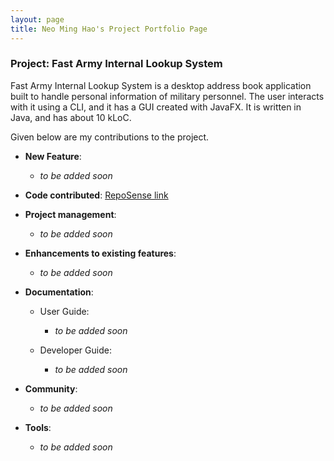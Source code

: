 ```yaml
---
layout: page
title: Neo Ming Hao's Project Portfolio Page
---
```


### Project: Fast Army Internal Lookup System

Fast Army Internal Lookup System is a desktop address book application built to handle personal information of military personnel. The user interacts with it using a CLI, and it has a GUI created with JavaFX. It is written in Java, and has about 10 kLoC.

Given below are my contributions to the project.

* **New Feature**:
    * *to be added soon*

* **Code contributed**: [RepoSense link](https://nus-cs2103-ay2223s2.github.io/tp-dashboard/?search=minosx31&breakdown=true)

* **Project management**:
    * *to be added soon*

* **Enhancements to existing features**:
    * *to be added soon*

* **Documentation**:
    * User Guide:
        * *to be added soon*

    * Developer Guide:
        * *to be added soon*

* **Community**:
    * *to be added soon*

* **Tools**:
  * *to be added soon*
